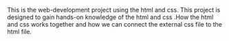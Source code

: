 This is the web-development project using the html and css. This project is designed to gain hands-on knowledge of the html and css .How the html and css works together and how we can connect the external  css file to the html file. 